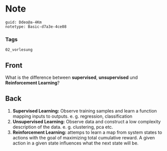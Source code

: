 # Note
```
guid: Ddeo@a-4Km
notetype: Basic-d7a3e-4ce08
```

### Tags
```
02_vorlesung
```

## Front
What is the difference between <b>supervised</b>,
<b>unsupervised</b> und <b>Reinforcement Learning</b>?

## Back
<div>
  <div>
    <ol>
      <li><strong>Supervised Learning:</strong> Observe training
      samples and learn a function mapping inputs to outputs. e. g.
      regression, classification
      <li><strong>Unsupervised Learning:</strong> Observe data and
      construct a low complexity description of the data. e. g.
      clustering, pca etc.
      <li><strong>Reinforcement Learning:</strong> attemps to learn
      a map from system states to actions with the goal of
      maximizing total cumulative reward. A given action in a given
      state influences what the next state will be.
    </ol>
  </div>
</div>
